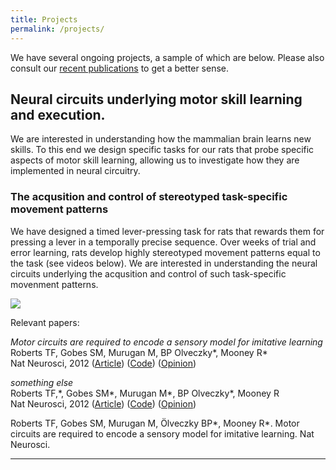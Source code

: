 ```yaml
---
title: Projects
permalink: /projects/
---
```


We have several ongoing projects, a sample of which are below. Please also consult our [recent publications](https://scholar.google.com/citations?user=SCaewXUAAAAJ&hl=en) to get a better sense. 


## Neural circuits underlying motor skill learning and execution. 
We are interested in understanding how the mammalian brain learns new skills. To this end we design specific tasks for our rats that probe specific aspects of motor skill learning, allowing us to investigate how they are implemented in neural circuitry.

### The acqusition and control of stereotyped task-specific movement patterns 
We have designed a timed lever-pressing task for rats that rewards them for pressing a lever in a temporally precise sequence. Over weeks of trial and error learning, rats develop highly stereotyped movement patterns equal to the task (see videos below). We are interested in understanding the neural circuits underlying the acqusition and control of such task-specific movenment patterns. 

 <img src="/images/people/MAIN_talk.mp4" />

Relevant papers:



_Motor circuits are required to encode a sensory model for imitative learning_<br>
Roberts TF, Gobes SM, Murugan M, BP Olveczky\*, Mooney R\*<br>
Nat Neurosci, 2012 ([Article](http://www.google.com/)) ([Code](http://www.google.com/)) ([Opinion](http://www.google.com/))


_something else_<br>
Roberts TF,\*, Gobes SM\*, Murugan M\*, BP Olveczky\*, Mooney R<br>
Nat Neurosci, 2012 ([Article](http://www.google.com/)) ([Code](http://www.google.com/)) ([Opinion](http://www.google.com/))

Roberts TF, Gobes SM, Murugan M, Ölveczky BP*, Mooney R*. Motor circuits are required to encode a sensory model for imitative learning. Nat Neurosci. 

<hr>
